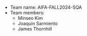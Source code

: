 - Team name: AIFA-FALL2024-SQA
- Team members:
    - Minseo Kim
    - Joaquin Sarmiento
    - James Thornhill
